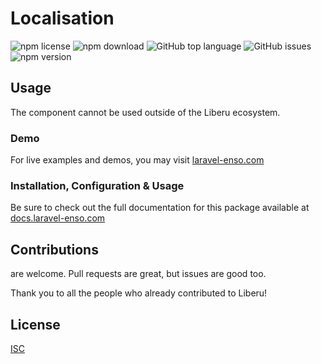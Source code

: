 # Localisation

![npm license](https://img.shields.io/npm/l/@enso-ui/localisation.svg) 
![npm download](https://img.shields.io/npm/dm/@enso-ui/localisation.svg) 
![GitHub top language](https://img.shields.io/github/languages/top/enso-ui/localisation.svg) 
![GitHub issues](https://img.shields.io/github/issues/enso-ui/localisation.svg) 
![npm version](https://img.shields.io/npm/v/@enso-ui/localisation.svg) 

## Usage
The component cannot be used outside of the Liberu ecosystem.

### Demo

For live examples and demos, you may visit [laravel-enso.com](https://www.laravel-enso.com)

### Installation, Configuration & Usage

Be sure to check out the full documentation for this package available at [docs.laravel-enso.com](https://docs.laravel-enso.com/frontend/localisation.html)

## Contributions

are welcome. Pull requests are great, but issues are good too.

Thank you to all the people who already contributed to Liberu!

## License

[ISC](https://opensource.org/licenses/ISC)
